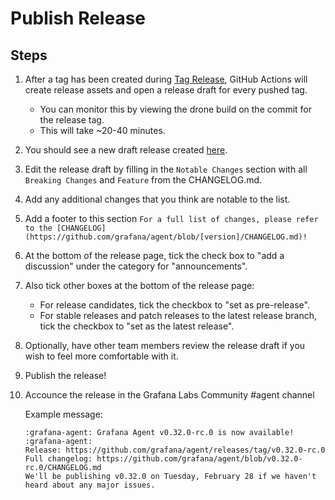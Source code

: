 # Publish Release

## Steps

1. After a tag has been created during [Tag Release](./tag-release.md), GitHub 
Actions will create release assets and open a release draft for every pushed tag.

    - You can monitor this by viewing the drone build on the commit for the release tag.
    - This will take ~20-40 minutes.

2. You should see a new draft release created [here](https://github.com/grafana/agent/releases).

3. Edit the release draft by filling in the `Notable Changes` section with all `Breaking Changes` and `Feature` from the CHANGELOG.md.

4. Add any additional changes that you think are notable to the list.

5. Add a footer to this section `For a full list of changes, please refer to the [CHANGELOG](https://github.com/grafana/agent/blob/[version]/CHANGELOG.md)!`

6. At the bottom of the release page, tick the check box to "add a discussion" 
under the category for "announcements".

7. Also tick other boxes at the bottom of the release page:

    - For release candidates, tick the checkbox to "set as pre-release".
    - For stable releases and patch releases to the latest release branch, 
      tick the checkbox to "set as the latest release".

8. Optionally, have other team members review the release draft if you wish
   to feel more comfortable with it.

9. Publish the release!

10. Accounce the release in the Grafana Labs Community #agent channel

    Example message:

    ```
    :grafana-agent: Grafana Agent v0.32.0-rc.0 is now available! :grafana-agent:
    Release: https://github.com/grafana/agent/releases/tag/v0.32.0-rc.0
    Full changelog: https://github.com/grafana/agent/blob/v0.32.0-rc.0/CHANGELOG.md
    We'll be publishing v0.32.0 on Tuesday, February 28 if we haven't heard about any major issues.
    ```
